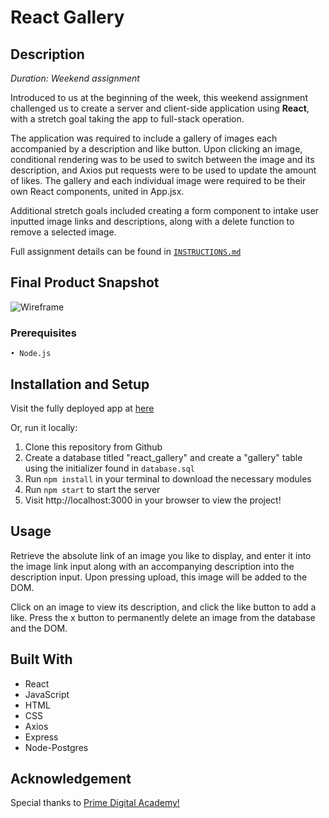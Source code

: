 # React Gallery

## Description
*Duration: Weekend assignment*

Introduced to us at the beginning of the week, this weekend assignment challenged us to create a server and client-side application using **React**, with a stretch goal taking the app to full-stack operation. 

The application was required to include a gallery of images each accompanied by a description and like button. Upon clicking an image, conditional rendering was to be used to switch between the image and its description, and Axios put requests were to be used to update the amount of likes. The gallery and each individual image were required to be their own React components, united in App.jsx.

Additional stretch goals included creating a form component to intake user inputted image links and descriptions, along with a delete function to remove a selected image. 


Full assignment details can be found in [`INSTRUCTIONS.md`](INSTRUCTIONS.md)


## Final Product Snapshot

![Wireframe](./wireframes/React_Gallery_Snapshot.png)

### Prerequisites
    • Node.js

## Installation and Setup

Visit the fully deployed app at [here](https://ancient-earth-47145.herokuapp.com/)

Or, run it locally:

1. Clone this repository from Github
2. Create a database titled "react_gallery" and create a "gallery" table using the initializer found in `database.sql`
3. Run `npm install` in your terminal to download the necessary modules
4. Run `npm start` to start the server
5. Visit http://localhost:3000 in your browser to view the project!

## Usage

Retrieve the absolute link of an image you like to display, and enter it into the image link input along with an accompanying description into the description input. Upon pressing upload, this image will be added to the DOM.

Click on an image to view its description, and click the like button to add a like. Press the x button to permanently delete an image from the database and the DOM. 

## Built With

* React
* JavaScript
* HTML
* CSS
* Axios
* Express 
* Node-Postgres

## Acknowledgement

Special thanks to [Prime Digital Academy!](https://github.com/PrimeAcademy) 
